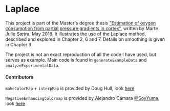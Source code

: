 # Laplace

This project is part of the Master's degree thesis 
["Estimation of oxygen consumption
from partial pressure gradients in cortex"](https://github.com/martejulie/master-thesis),
written by Marte Julie Sætra, May 2016.
It illustrates the use of the Laplace method, described and explored in Chapter 
2, 6 and 7. Details on smoothing is given in Chapter 3.

The project is not an exact reproduction of all the code I have used, but serves
as example. Main code is found in `generateExampleData` and `analyzeExperimentalData`.

#### Contributors
`makeColorMap` + `interpMap` is provided by Doug Hull, look [here](http://www.mathworks.com/matlabcentral/fileexchange/17552-makecolormap)

`NegativeEnhancingColormap` is provided by Alejandro Cámara [@SoyYuma](https://github.com/SoyYuma), look [here](http://acamara.es/blog/2013/01/negative-enhancing-colormap-for-matlab/)
